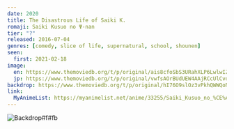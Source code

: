 ```yaml
---
date: 2020
title: The Disastrous Life of Saiki K.
romaji: Saiki Kusuo no Ψ-nan
tier: "?"
released: 2016-07-04
genres: [comedy, slice of life, supernatural, school, shounen]
seen:
  first: 2021-02-18
image:
  en: https://www.themoviedb.org/t/p/original/ais8cfoSbS3URahXLP6LwlwIZ6e.jpg
  jp: https://www.themoviedb.org/t/p/original/vwfsAOrBUdUEW4AAjRCcUlCvd4G.jpg
backdrop: https://www.themoviedb.org/t/p/original/hI76O9slOz3vPkhQWWQoN36WyhG.jpg
link:
  MyAnimeList: https://myanimelist.net/anime/33255/Saiki_Kusuo_no_%CE%A8-nan
---
```


![Backdrop#f#fb](https://www.themoviedb.org/t/p/original/8rO7i1rjAbBwzV6CJgkscbBVG2u.jpg "Source: TMDB")
